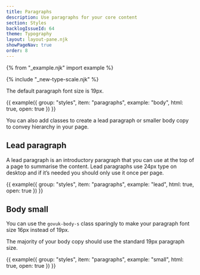 ```yaml
---
title: Paragraphs
description: Use paragraphs for your core content
section: Styles
backlogIssueId: 64
theme: Typography
layout: layout-pane.njk
showPageNav: true
order: 8
---
```


{% from "_example.njk" import example %}

{% include "_new-type-scale.njk" %}

The default paragraph font size is 19px.

{{ example({ group: "styles", item: "paragraphs", example: "body", html: true, open: true }) }}

You can also add classes to create a lead paragraph or smaller body copy to convey hierarchy in your page.

## Lead paragraph

A lead paragraph is an introductory paragraph that you can use at the top of a page to summarise the content. Lead paragraphs use 24px type on desktop and if it’s needed you should only use it once per page.

{{ example({ group: "styles", item: "paragraphs", example: "lead", html: true, open: true }) }}

## Body small

You can use the `govuk-body-s` class sparingly to make your paragraph font size 16px instead of 19px.

The majority of your body copy should use the standard 19px paragraph size.

{{ example({ group: "styles", item: "paragraphs", example: "small", html: true, open: true }) }}
